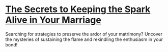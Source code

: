
# [The Secrets to Keeping the Spark Alive in Your Marriage](https://www.mindhaste.com/t/happy-marriage/the-secrets-to-keeping-the-spark-alive-in-your-marriage-494)

Searching for strategies to preserve the ardor of your matrimony? Uncover the mysteries of sustaining the flame and rekindling the enthusiasm in your bond!
    